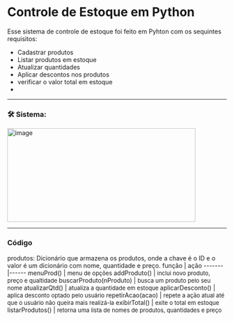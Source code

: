 # Controle de Estoque em Python

Esse sistema de controle de estoque foi feito em Pyhton com os sequintes requisitos:

* Cadastrar produtos
* Listar produtos em estoque
* Atualizar quantidades
* Aplicar descontos nos produtos
* verificar o valor total em estoque
* 
---

### 🛠 Sistema:

<img width="432" height="215" alt="image" src="https://github.com/user-attachments/assets/49e7f69a-cb59-4698-83df-102564739098" />

---

### Código

produtos: Dicionário que armazena os produtos, onde a chave é o ID e o valor é um dicionário com nome, quantidade e preço.
função | ação
-------|------
menuProd() | <font size="2"> menu de opções</font>
addProduto() | <font size="2"> inclui novo produto, preço e qualtidade </font>
buscarProduto(nProduto) | <font size="2"> busca um produto pelo seu nome </font>
atualizarQtd() | <font size="2"> atualiza a quantidade em estoque </font>
aplicarDesconto() | <font size="2"> aplica desconto optado pelo usuário </font>
repetirAcao(acao) | <font size="2"> repete a ação atual até que o usuário não queira mais realizá-la</font>
exibirTotal() | <font size="2"> exite o total em estoque </font>
listarProdutos() | <font size="2"> retorna uma lista de nomes de produtos, quantidades e preço </font>

